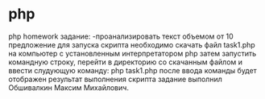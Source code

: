 # php
php homework
задание:  -проанализировать текст объемом от 10 предложение
для запуска скрипта необходимо скачать файл task1.php на компьютер с установленным интерпретатором php
затем запустить командную строку, перейти в директорию со скачанным файлом и ввести слудующую команду: php task1.php
после ввода команды будет отображен результат выполнения скрипта
задание выполнил Обшивалкин Максим Михайлович.
